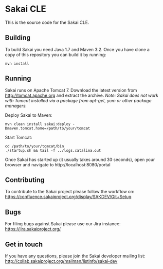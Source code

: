# Sakai CLE

This is the source code for the Sakai CLE.

## Building

To build Sakai you need Java 1.7 and Maven 3.2. Once you have clone a copy of this repository you can
build it by running:
```
mvn install
```

## Running

Sakai runs on Apache Tomcat 7. Download the latest version from http://tomcat.apache.org and extract the archive.
*Note: Sakai does not work with Tomcat installed via a package from apt-get, yum or other package managers.*

Deploy Sakai to Maven:
```
mvn clean install sakai:deploy -Dmaven.tomcat.home=/path/to/your/tomcat
```

Start Tomcat:
```
cd /path/to/your/tomcat/bin
./startup.sh && tail -f ../logs.catalina.out
```

Once Sakai has started up (it usually takes around 30 seconds), open your browser and navigate to http://localhost:8080/portal

## Contributing

To contribute to the Sakai project please follow the workflow on:
https://confluence.sakaiproject.org/display/SAKDEV/Git+Setup

## Bugs

For filing bugs against Sakai please use our Jira instance: https://jira.sakaiproject.org/

## Get in touch

If you have any questions, please join the Sakai developer mailing list: http://collab.sakaiproject.org/mailman/listinfo/sakai-dev

